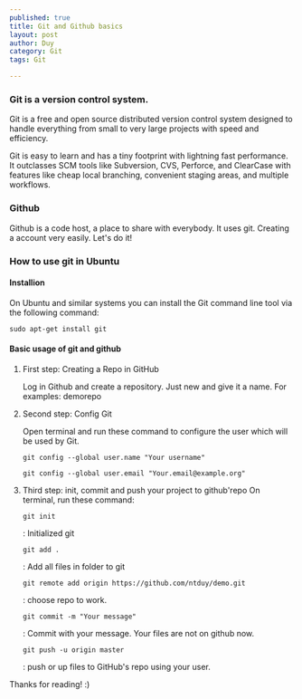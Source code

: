 ```yaml
---
published: true
title: Git and Github basics
layout: post
author: Duy
category: Git
tags: Git

---
```


### Git is a version control system.

Git is a free and open source distributed version control system designed to handle everything from small to very large projects with speed and efficiency.

Git is easy to learn and has a tiny footprint with lightning fast performance. It outclasses SCM tools like Subversion, CVS, Perforce, and ClearCase with features like cheap local branching, convenient staging areas, and multiple workflows.

### Github
Github is a code host, a place to share with everybody. It uses git. Creating a account very easily. Let's do it!

### How to use git in Ubuntu

#### Installion

On Ubuntu and similar systems you can install the Git command line tool via the following command:

```
sudo apt-get install git
```

#### Basic usage of git and github

1. First step: Creating a Repo in GitHub

	Log in Github and create a repository. Just new and give it a name. For examples: demorepo

2. Second step: Config Git

	Open terminal and run these command to configure the user which will be used by Git.

	```
	git config --global user.name "Your username"
	```

	```
	git config --global user.email "Your.email@example.org"
	```

3. Third step: init, commit and push your project to github'repo
	On terminal, run these command:

	```
	git init
	```

	: Initialized git


	```
	git add .
	```

	: Add all files in folder to git

	```
	git remote add origin https://github.com/ntduy/demo.git
	```

	: choose repo to work.

	```
	git commit -m "Your message"
	```

	: Commit with your message. Your files are not on github now.

	```
	git push -u origin master
	```

	: push or up files to GitHub's repo using your user.

Thanks for reading! :)





